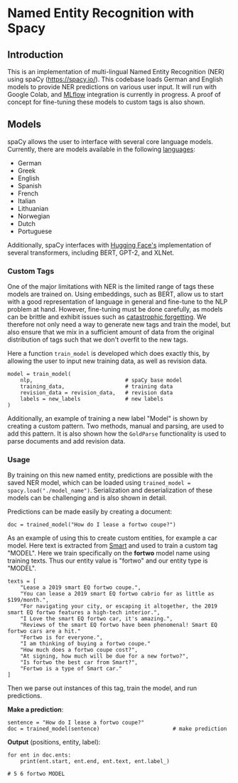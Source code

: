 # Named Entity Recognition with Spacy

## Introduction

This is an implementation of multi-lingual Named Entity Recognition (NER) using spaCy (<https://spacy.io/>). This codebase loads German and English models to provide NER predictions on various user input. It will run with Google Colab, and [MLflow](https://mlflow.org/) integration is currently in progress. A proof of concept for fine-tuning these models to custom tags is also shown. 

## Models

spaCy allows the user to interface with several core language models. Currently, there are models available in the following [languages](https://spacy.io/usage/models):

- German	
- Greek	
- English	
- Spanish	
- French	
- Italian	
- Lithuanian	
- Norwegian 
- Dutch	
- Portuguese	

Additionally, spaCy interfaces with [Hugging Face's](https://explosion.ai/blog/spacy-transformers) implementation of several transformers, including BERT, GPT-2, and XLNet. 

### Custom Tags

One of the major limitations with NER is the limited range of tags these models are trained on. Using embeddings, such as BERT, allow us to start with a good representation of language in general and fine-tune to the NLP problem at hand. However, fine-tuning must be done carefully, as models can be brittle and exhibit issues such as [catastrophic forgetting](https://explosion.ai/blog/pseudo-rehearsal-catastrophic-forgetting). We therefore not only need a way to generate new tags and train the model, but also ensure that we mix in a sufficient amount of data from the original distribution of tags such that we don't overfit to the new tags. 

Here a function `train_model` is developed which does exactly this, by allowing the user to input new training data, as well as revision data. 

```
model = train_model(
    nlp,                             # spaCy base model
    training_data,                   # training data
    revision_data = revision_data,   # revision data 
    labels = new_labels              # new labels
)
```

Additionally, an example of training a new label "Model" is shown by creating a custom pattern. Two methods, manual and parsing, are used to add this pattern. It is also shown how the `GoldParse` functionality is used to parse documents and add revision data. 

### Usage

By training on this new named entity, predictions are possible with the saved NER model, which can be loaded using `trained_model = spacy.load("./model_name")`. Serialization and deserialization of these models can be challenging and is also shown in detail. 

Predictions can be made easily by creating a document:
```
doc = trained_model("How do I lease a fortwo coupe?")
```

As an example of using this to create custom entities, for example a car model. Here text is extracted from [Smart](https://www.smartusa.com/) and used to train a custom tag "MODEL". Here we train specifically on the **fortwo** model name using training texts. Thus our entity value is "fortwo" and our entity type is "MODEL".

```
texts = [
    "Lease a 2019 smart EQ fortwo coupe.",
    "You can lease a 2019 smart EQ fortwo cabrio for as little as $199/month.",
    "For navigating your city, or escaping it altogether, the 2019 smart EQ fortwo features a high-tech interior.",
    "I Love the smart EQ fortwo car, it's amazing.",
    "Reviews of the smart EQ fortwo have been phenomenal! Smart EQ fortwo cars are a hit."
    "Fortwo is for everyone.",
    "I am thinking of buying a fortwo coupe."
    "How much does a fortwo coupe cost?",
    "At signing, how much will be due for a new fortwo?",
    "Is fortwo the best car from Smart?",
    "Fortwo is a type of Smart car."  
]
```

Then we parse out instances of this tag, train the model, and run predictions. 

**Make a prediction**:
```
sentence = "How do I lease a fortwo coupe?" 
doc = trained_model(sentence)                       # make prediction
```

**Output** (positions, entity, label):
```
for ent in doc.ents:
    print(ent.start, ent.end, ent.text, ent.label_)

# 5 6 fortwo MODEL
```


